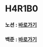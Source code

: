 # H4R1B0

### 노션 : [바로가기](https://coal-warlock-f16.notion.site/c42ae5973ac74ad4a93480c9e71339c4)
### 백준 : [바로가기](https://www.acmicpc.net/user/qkrguswns25)
